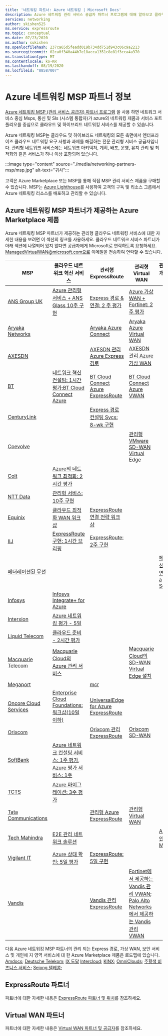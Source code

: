 ```yaml
---
title: '네트워킹 파트너: Azure 네트워킹 | Microsoft Docs'
description: Azure 네트워킹 관리 서비스 공급자 파트너 프로그램에 대해 알아보고 클라우드 및 하이브리드 네트워킹 서비스를 제공 하는 파트너 목록을 찾습니다.
services: networking
author: skishen525
ms.service: expressroute
ms.topic: conceptual
ms.date: 07/23/2020
ms.author: sukishen
ms.openlocfilehash: 237ca65d5feadd019b734dd751d943c06c9a2213
ms.sourcegitcommit: 02ca0f340a44b7e18acca1351c8e81f3cca4a370
ms.translationtype: MT
ms.contentlocale: ko-KR
ms.lasthandoff: 08/19/2020
ms.locfileid: "88587007"
---
```

# <a name="about-azure-networking-msp-partners"></a>Azure 네트워킹 MSP 파트너 정보

[Azure 네트워킹 MSP (관리 서비스 공급자) 파트너 프로그램](https://azure.microsoft.com/blog/enhancing-the-customer-experience-with-the-azure-networking-msp-partner-program/) 을 사용 하면 네트워크 서비스 중심 Msps, 통신 및 SIs (시스템 통합자)가 azure의 네트워킹 제품과 서비스 포트폴리오를 중심으로 클라우드 및 하이브리드 네트워킹 서비스를 제공할 수 있습니다.

Azure 네트워킹 MSP는 클라우드 및 하이브리드 네트워킹의 모든 측면에서 엔터프라이즈 클라우드 네트워킹 요구 사항과 과제를 해결하는 전문 관리형 서비스 공급자입니다. 관리형 네트워크 서비스에는 네트워크 아키텍처, 계획, 배포, 운영, 유지 관리 및 최적화와 같은 서비스가 하나 이상 포함되어 있습니다.

:::image type="content" source="./media/networking-partners-msp/msp.jpg" alt-text="귀사":::

고객은 Azure Marketplace 또는 MSP를 통해 직접 MSP 관리 서비스 제품을 구매할 수 있습니다. MSP는 [Azure Lighthouse](https://azure.microsoft.com/services/azure-lighthouse/)를 사용하여 고객의 구독 및 리소스 그룹에서 Azure 네트워킹 리소스를 배포하고 관리할 수 있습니다.

## <a name="azure-marketplace-offers-by-azure-networking-msp-partners"></a><a name="msp"></a>Azure 네트워킹 MSP 파트너가 제공하는 Azure Marketplace 제품

Azure 네트워킹 MSP 파트너가 제공하는 관리형 클라우드 네트워킹 서비스에 대한 자세한 내용을 보려면 이 섹션의 링크를 사용하세요. 클라우드 네트워크 서비스 파트너가 아래 섹션에 나열되어 있지 않다면 공급자에게 Microsoft로 연락하도록 요청하세요. ManagedVirtualWAN@microsoft.com으로 이메일을 전송하여 연락할 수 있습니다. 

| **MSP** | **클라우드 네트워크 혁신 서비스** | **관리형 ExpressRoute** | **관리형 Virtual WAN** | **관리 되는 개인에 지 영역**|
| ---| ---| ---| ---| ---|
|[ANS Group UK](https://www.ans.co.uk/)|[Azure 관리형 서비스 + ANS Glass 10주 구현](https://azuremarketplace.microsoft.com/en-us/marketplace/consulting-services/ans_group.glassms)|[Express 경로 & 연결: 2 주 평가](https://azuremarketplace.microsoft.com/en-us/marketplace/consulting-services/ans_group.ans_er)|[Azure 가상 WAN + Fortinet: 2 주 평가](https://azuremarketplace.microsoft.com/en-us/marketplace/consulting-services/ans_group.ans_vw)|||
|[Aryaka Networks](https://www.aryaka.com/azure-msp-vwan-managed-service-provider-launch-partner-aryaka/)||[Aryaka Azure Connect](https://azuremarketplace.microsoft.com/en-us/marketplace/apps/aryaka.cloudconnect_azure_19?tab=Overview)|[Aryaka Azure Virtual WAN](https://azuremarketplace.microsoft.com/marketplace/apps/aryaka.cloudconnect_azure_19?tab=Overview) | | |
|[AXESDN](https://www.axesdn.com/en/azure-msp.html)||[AXESDN 관리 Azure Express 경로](https://azuremarketplace.microsoft.com/en-us/marketplace/apps/1584591601184.axesdn_managed_azure_expressroute?tab=Overview)|[AXESDN 관리 Azure 가상 WAN](https://azuremarketplace.microsoft.com/en-us/marketplace/apps/1584591601184.axesdn_managed_azure_virtualwan?tab=Overview) | | |
|[BT](https://www.globalservices.bt.com/en/solutions/products/cloud-connect-azure)|[네트워크 혁신 컨설팅: 1시간 평가](https://azuremarketplace.microsoft.com/en-us/marketplace/consulting-services/bt-americas-inc.network-transformation-consulting);[BT Cloud Connect Azure](https://azuremarketplace.microsoft.com/en-us/marketplace/apps/bt-americas-inc.bt-cca-lh-001?tab=Overview)|[BT Cloud Connect Azure ExpressRoute](https://azuremarketplace.microsoft.com/en-us/marketplace/apps/bt-americas-inc.bt-cca-lh-003?tab=Overview)|[BT Cloud Connect Azure VWAN](https://azuremarketplace.microsoft.com/en-us/marketplace/apps/bt-americas-inc.bt-cca-lh-002?tab=Overview)|||
|[CenturyLink](https://www.centurylink.com/business.html)||[Express 경로 컨설팅 Svcs: 8-wk 구현](https://azuremarketplace.microsoft.com/en-us/marketplace/consulting-services/centurylink2362604-2362604.centurylink_consultingservicesforexpressroute)||||
|[Coevolve](https://www.coevolve.com/services/azure-networking-services/)|||[관리형 VMware SD-WAN Virtual Edge](https://azuremarketplace.microsoft.com/en-us/marketplace/apps/coevolveptylimited1581027739259.managed-vmware-sdwan-edge?tab=Overview)|||
|[Colt](https://www.colt.net/why-colt/strategic-alliances/microsoft-partnership/msp/)|[Azure의 네트워크 최적화: 2시간 평가](https://azuremarketplace.microsoft.com/en-us/marketplace/consulting-services/colttechnologyservices.azure_networking)|||||
|[NTT Data](https://us.nttdata.com/en/digital/cloud-transformation)|[관리형 서비스: 10주 구현](https://azuremarketplace.microsoft.com/en-us/marketplace/consulting-services/nttdata-2932930.managed_service)|||||
|[Equinix](https://www.equinix.com/)|[클라우드 최적화 WAN 워크샵](https://azuremarketplace.microsoft.com/en-us/marketplace/apps/equinix.cloudoptimizedwan?tab=Overview)|[ExpressRoute 연결 전략 워크샵](https://azuremarketplace.microsoft.com/en-us/marketplace/apps/equinix.expressroutestrategy?tab=Overview)||||
|[IIJ](https://www.iij.ad.jp/biz/cloudex/)|[ExpressRoute 구현: 1시간 브리핑](https://azuremarketplace.microsoft.com/en-us/marketplace/consulting-services/internet_initiative_japan_inc.iij_cxm_consulting)|[ExpressRoute: 2주 구현](https://azuremarketplace.microsoft.com/en-us/marketplace/consulting-services/internet_initiative_japan_inc.iij_cxmer_consulting)||||
|[페더레이션된 무선](https://www.federatedwireless.com/caas/)||||[페더레이션된 무선 연결 (as a Service)](https://azuremarketplace.microsoft.com/en-us/marketplace/apps/federatedwireless1580839623708.fw_caas?tab=Overview)|
|[Infosys](https://www.infosys.com/services/microsoft-cloud-business/pages/index.aspx)|[Infosys Integrate+ for Azure](https://azuremarketplace.microsoft.com/en-us/marketplace/apps/infosysltd.infosys-integrate-for-azure?tab=Overview)|||||
|[Interxion](https://www.interxion.com/products/interconnection/cloud-connect/support-your-cloud-strategy/)|[Azure 네트워킹 평가 - 5일](https://azuremarketplace.microsoft.com/en-us/marketplace/consulting-services/interxionhq.inxn_azure_networking_assessment)|||||
|[Liquid Telecom](https://liquidcloud.africa/azure-networking)|[클라우드 준비 - 2시간 평가](https://azuremarketplace.microsoft.com/en-us/marketplace/consulting-services/liquidtelecommunicationsoperationslimited.liquid_cloud_readiness_assessment)|||||
|[Macquarie Telecom](https://macquariecloudservices.com/azure-managed-services/)|[Macquarie Cloud의 Azure 관리 서비스](https://azuremarketplace.microsoft.com/en-us/marketplace/apps/macquariecloudservices.managed_services?tab=Overview)||[Macquarie Cloud의 SD-WAN Virtual Edge 설치](https://azuremarketplace.microsoft.com/en-us/marketplace/apps/macquariecloudservices.nanaged_network_services?tab=Overview)|||
|[Megaport](https://www.megaport.com/services/microsoft-expressroute/)||[mcr](https://azuremarketplace.microsoft.com/en-us/marketplace/apps/megaport1582290752989.megaport_mcr?tab=Overview)||||
|[Oncore Cloud Services]( https://www.oncore.cloud/services/ue-for-expressroute/)|[Enterprise Cloud Foundations: 워크샵(10일 이하)](https://azuremarketplace.microsoft.com/en-us/marketplace/consulting-services/oncore_cloud_services-4944214.oncore_cloud_onboard_201810)|[UniversalEdge for Azure ExpressRoute](https://azuremarketplace.microsoft.com/en-us/marketplace/apps/oncore_cloud_services-4944214.universaledge_for_expressroute?tab=Overview)||||
|[Orixcom]( https://www.orixcom.com/cloud-solutions/)||[Orixcom 관리 ExpressRoute](https://azuremarketplace.microsoft.com/en-us/marketplace/apps/orixcom.orixcom_managed_expressroute?tab=Overview)|[Orixcom SD-WAN](https://azuremarketplace.microsoft.com/en-us/marketplace/apps/orixcom.orixcom_sd_wan?tab=Overview)|||
|[SoftBank]( https://www.softbank.jp/biz/nw/nwp/cloud_access/direct_access_for_az/)|[Azure 네트워크 컨설팅 서비스: 1주 평가](https://azuremarketplace.microsoft.com/en-us/marketplace/consulting-services/sbmpn.softbank_nw_msp_service_azure), [Azure 평가 서비스: 1주](https://azuremarketplace.microsoft.com/en-us/marketplace/consulting-services/sbmpn.softbank_msp_service_azure_01?tab=Overview&pub_source=email&pub_status=success)|||||
|[TCTS](https://www.tatacommunications-ts.com/index.php)|[Azure 마이그레이션: 3주 평가](https://azuremarketplace.microsoft.com/en-us/marketplace/consulting-services/tcs.azure_migration_assessment)|||||
|[Tata Communications](https://www.tatacommunications.com/about/our-alliances/microsoft-alliance/)||[관리형 Azure ExpressRoute](https://azuremarketplace.microsoft.com/en-us/marketplace/apps/tata_communications.managed_expressroute?tab=Overview)|[관리형 Virtual WAN](https://azuremarketplace.microsoft.com/en-us/marketplace/apps/tata_communications.managed_azure_vwan_for_sdwan?tab=Overview)|||
|[Tech Mahindra](https://networkservices.techmahindra.com/pages/default.aspx)|[E2E 관리 네트워크 솔루션](https://azuremarketplace.microsoft.com/en-us/marketplace/apps/techm.techm-network-transformstrategy?tab=Overview)|||[Azure 개인 LTE MSP](https://azuremarketplace.microsoft.com/en-us/marketplace/apps/techm.techm-networking-azureprivate5g?tab=Overview)|
|[Vigilant IT](https://vigilant.it/manage-cloud-service/)|[Azure 상태 확인: 5일 평가](https://azuremarketplace.microsoft.com/en-us/marketplace/consulting-services/vigilant-it.ahc01)|[ExpressRoute: 5일 구현](https://azuremarketplace.microsoft.com/en-us/marketplace/consulting-services/vigilant-it.erd01)|||
|[Vandis](https://www.vandis.com/microsoft-azure-practice/)||[Vandis 관리 ExpressRoute](https://azuremarketplace.microsoft.com/en-us/marketplace/apps/vandis.vandis_managed_expressroute?tab=Overview)|[Fortinet에서 제공하는 Vandis 관리 VWAN](https://azuremarketplace.microsoft.com/en-us/marketplace/apps/vandis.vandis_managed_vwan_powered_by_fortinet?tab=Overview); [Palo Alto Networks에서 제공하는 Vandis 관리 VWAN](https://azuremarketplace.microsoft.com/en-us/marketplace/apps/vandis.vandis_managed_vwan_powered_by_palo_alto_networks?tab=Overview)|

다음 Azure 네트워킹 MSP 파트너의 관리 되는 Express 경로, 가상 WAN, 보안 서비스 및 개인에 지 영역 서비스에 대 한 Azure Marketplace 제품은 로드맵에 있습니다. [Amdocs](https://www.amdocs.com/);  [Deutsche Telekom](https://www.telekom.com/en/media/media-information/archive/deutsche-telekom-offers-managed-network-services-for-microsoft-azure-598406);  [IX 도달](https://www.ixreach.com/services/sdn-cloud-connect/)  [Intercloud](https://intercloud.com/partners/microsoft-azure/);  [KINX](https://www.kinx.net/service/cloud/?lang=en); [OmniClouds](https://omniclouds.com/); [주황색 비즈니스 서비스](https://www.orange-business.com/en/solutions/cloud-computing); [Sejong 텔레콤](https://www.sejongtelecom.net/en/pages/service/cloud_ms);

## <a name="expressroute-partners"></a><a name="expressroute"></a>ExpressRoute 파트너

파트너에 대한 자세한 내용은 [ExpressRoute 파트너 및 위치](../expressroute/expressroute-locations-providers.md)를 참조하세요.

## <a name="virtual-wan-partners"></a><a name="vwan"></a>Virtual WAN 파트너

파트너에 대한 자세한 내용은 [Virtual WAN 파트너 및 공급자](../virtual-wan/virtual-wan-locations-partners.md)를 참조하세요.
